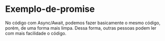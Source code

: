 # Exemplo-de-promise

No código com Async/Await, podemos fazer basicamente o mesmo código, porém, de uma forma mais limpa.
Dessa forma, outras pessoas podem ler com mais facilidade o código.
